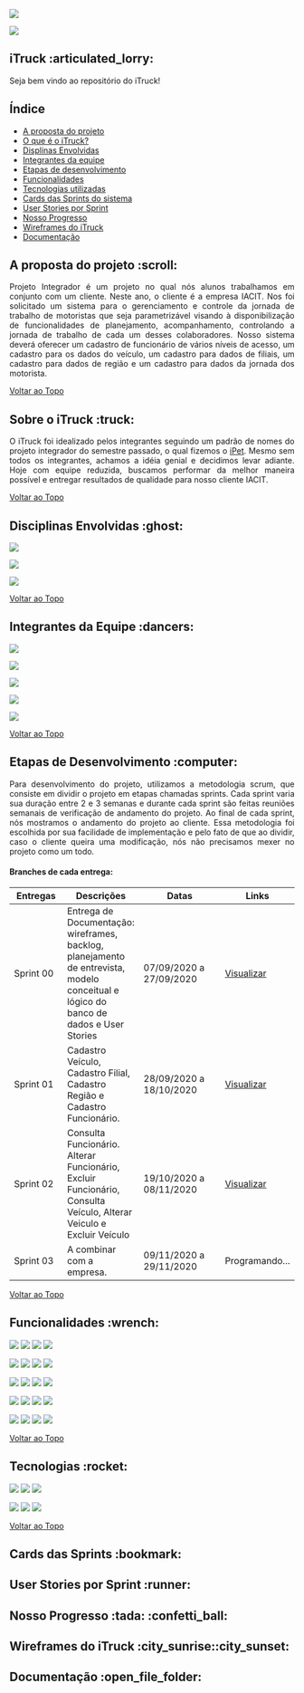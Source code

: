 <body>
    <nav>
        <p><img src="https://img.shields.io/badge/S%20T%20A%20T%20U%20S%20D%20O%20P%20R%20O%20J%20E%20T%20O-EM%20PROGRESSO-blueviolet"></p>
        <p><img src="https://img.shields.io/badge/S%20P%20R%20I%20N%20T%20A%20T%20U%20A%20L-SPRINT%2002-blue"></p>
        <p id="topo"><h1>iTruck :articulated_lorry:</h1></p>
        <p>Seja bem vindo ao repositório do iTruck!</p>
        <p><h2>Índice</h2></p>
        <ul>
            <li><a href="#proposta">A proposta do projeto</a></li>
            <li><a href="#sobre-itruck">O que é o iTruck?</a></li>
            <li><a href="#disciplinas">Displinas Envolvidas</a></li>
            <li><a href="#integrantes">Integrantes da equipe</a></li>
            <li><a href="#etapas">Etapas de desenvolvimento</a></li>
            <li><a href="#funcionalidades">Funcionalidades</a></li>
            <li><a href="#tecnologias">Tecnologias utilizadas</a></li>
            <li><a href="#cards">Cards das Sprints do sistema</a></li>
            <li><a href="#user_story">User Stories por Sprint</a></li>
            <li><a href="#progresso">Nosso Progresso</a></li>
            <li><a href="#wireframes">Wireframes do iTruck</a></li>
            <li><a href="#documentacao">Documentação</a></li>
        </ul>
    </nav>
        <section>
            <p><h2 id="proposta">A proposta do projeto :scroll:</h2></p>
            <p align="justify">Projeto Integrador é um projeto no qual nós alunos trabalhamos em conjunto com um cliente. Neste ano, o cliente é a empresa IACIT. Nos foi solicitado um sistema para o gerenciamento e controle da jornada de trabalho de motoristas que seja parametrizável visando à disponibilização de funcionalidades de planejamento, acompanhamento, controlando a jornada de trabalho de cada um desses colaboradores. Nosso sistema deverá oferecer um cadastro de funcionário de vários níveis de acesso, um cadastro para os dados do veículo, um cadastro para dados de filiais, um cadastro para dados de região e um cadastro para dados da jornada dos motorista. </p>
            <p><a href="#topo">Voltar ao Topo</a></p>
        </section>
        <section>
            <p><h2 id="sobre-itruck">Sobre o iTruck :truck:</h2></p>
            <p align="justify">O iTruck foi idealizado pelos integrantes seguindo um padrão de nomes do projeto integrador do semestre passado, o qual fizemos o <a href="https://github.com/MatheusCoxxxta/ipet-app">iPet</a>. Mesmo sem todos os integrantes, achamos a idéia genial e decidimos levar adiante. Hoje com equipe reduzida, buscamos performar da melhor maneira possível e entregar resultados de qualidade para nosso cliente IACIT.</p>
            <p><a href="#topo">Voltar ao Topo</a></p>
        </section>
        <section><p><h2 id="disciplinas">Disciplinas Envolvidas :ghost:</h2></p>
            <p><img src="https://img.shields.io/badge/Engenharia%20de%20Software%20I-Prof%C2%AA%20Ma.%20Juliana%20Forin%20Pasquini%20Martinez-blueviolet"></p>
            <p><img src="https://img.shields.io/badge/Sistemas%20de%20Informa%C3%A7%C3%A3o-Prof%C2%BA%20Me.%20Claudio%20Etelvino%20de%20LimaiI-blueviolet"></p>
            <p><img src="https://img.shields.io/badge/Linguagem%20de%20Programa%C3%A7%C3%A3o-Prof%C2%BA%20Me.%20Reinaldo%20Gen%20Ichiro%20ArakakiI-blueviolet"></p>
            <p><a href="#topo">Voltar ao Topo</a></p>
        </section>
        <section>
            <p><h2 id="integrantes">Integrantes da Equipe :dancers:</h2></p>
            <p><a href="https://www.linkedin.com/in/thais-rabelo/"><img src="https://img.shields.io/badge/Scrum%20Master-Thais%20Rabelo-blue"></a></p>
            <p><a href="#"><img src="https://img.shields.io/badge/Product%20Owner%2F%20Dev%20Team-Camila%20Pacheco-blue"></a></p>
            <p><a href="#"><img src="https://img.shields.io/badge/Dev%20Team-Pedro%20Reginaldo-blue"></a></p>
            <p><a href="#"><img src="https://img.shields.io/badge/Dev%20Team-Leandro%20Gomes-blue"></a></p>
            <p><a href="#"><img src="https://img.shields.io/badge/Dev%20Team-Talita%20Marques-blue"></a></p>
            <p><a href="#topo">Voltar ao Topo</a></p>
        </section>
        <section>
            <p><h2 id="etapas">Etapas de Desenvolvimento :computer: </h1></p>
            <p align="justify">Para desenvolvimento do projeto, utilizamos a metodologia scrum, que consiste em dividir o projeto em etapas chamadas sprints. Cada sprint varia sua duração entre 2 e 3 semanas e durante cada sprint são feitas reuniões semanais de verificação de andamento do projeto. Ao final de cada sprint, nós mostramos o andamento do projeto ao cliente. Essa metodologia foi escolhida por sua facilidade de implementação e pelo fato de que ao dividir, caso o cliente queira uma modificação, nós não precisamos mexer no projeto como um todo. <br><h4>Branches de cada entrega:</h4></p>
    <table>
              <thead>
                     <th width=100px>Entregas</th>
                     <th>Descrições</th>
                     <th width=215px>Datas</th>
                     <th>Links</th>
              </thead>
              <tbody>
                     <tr>
                         <td>Sprint 00</td>
                            <td>Entrega de Documentação: wireframes, backlog, planejamento de entrevista, modelo conceitual e lógico do banco de dados e User Stories</td>
                            <td>07/09/2020 a 27/09/2020</td>
                            <td><a href="https://github.com/thaisrabelo/iTruck/tree/sprint00">Visualizar</td>
                     </tr>
                     <tr>
                            <td>Sprint 01</td>
                            <td>Cadastro Veículo, Cadastro Filial, Cadastro Região e Cadastro Funcionário.</td>
                            <td>28/09/2020 a 18/10/2020</td>
                            <td><a href="https://github.com/thaisrabelo/iTruck/tree/sprint01">Visualizar</td>
                     </tr>
                     <tr>
                            <td>Sprint 02</td>
                            <td> Consulta Funcionário. Alterar Funcionário, Excluir Funcionário, Consulta Veículo, Alterar Veiculo e Excluir Veículo</td>
                            <td>19/10/2020 a 08/11/2020</td>
                            <td><a href="https://github.com/thaisrabelo/iTruck/tree/sprint02">Visualizar</a></td>
                     </tr>
                      <tr>
                            <td>Sprint 03</td>
                            <td>A combinar com a empresa.</td>
                            <td>09/11/2020 a 29/11/2020</td>
                            <td>Programando...</td>
                     </tr>
              </tbody>
       </table>
    <p><a href="#topo">Voltar ao Topo</a></p>
        </section>
        <section>
            <p><h2 id="funcionalidades">Funcionalidades :wrench: </h2></p>
            <p><img src="https://img.shields.io/badge/Cadastrar%20Funcion%C3%A1rio-PRONTO-success">  <img src="https://img.shields.io/badge/Visualizar%20Funcion%C3%A1rio-PRONTO-success">  <img src="https://img.shields.io/badge/Atualizar%20Funcion%C3%A1rio-PRONTO-success">  <img src="https://img.shields.io/badge/Deletar%20Funcion%C3%A1rio-PRONTO-success"></p>
            <p><img src="https://img.shields.io/badge/Cadastrar%20Ve%C3%ADculo-PRONTO-success">  <img src="https://img.shields.io/badge/Visualizar%20Ve%C3%ADculo-PRONTO-success">  <img src="https://img.shields.io/badge/Atualizar%20Ve%C3%ADculo-PRONTO-success">  <img src="https://img.shields.io/badge/Deletar%20Ve%C3%ADculo-PRONTO-success"></p>
            <p><img src="https://img.shields.io/badge/Cadastrar%20Filial-PRONTO-success">  <img src="https://img.shields.io/badge/Visualzar%20Filial-EM ANDAMENTO-yellow">  <img src="https://img.shields.io/badge/Atualizar%20Filial-EM ANDAMENTO-yellow">  <img src="https://img.shields.io/badge/Deletar%20Filial-EM ANDAMENTO-yellow"></p>
            <p><img src="https://img.shields.io/badge/Cadastrar%20Estado-PRONTO-success">  <img src="https://img.shields.io/badge/Visualzar%20Estado-EM ANDAMENTO-yellow">  <img src="https://img.shields.io/badge/Atualizar%20Estado-EM ANDAMENTO-yellow">  <img src="https://img.shields.io/badge/Deletar%20Estado-EM ANDAMENTO-yellow"></p>
            <p><img src="https://img.shields.io/badge/Cadastrar%20Jornada-EM ANDAMENTO-yellow">  <img src="https://img.shields.io/badge/Visualzar%20Jornada-EM ANDAMENTO-yellow">  <img src="https://img.shields.io/badge/Atualizar%20Jornada-EM ANDAMENTO-yellow">  <img src="https://img.shields.io/badge/Deletar%20Jornada-EM ANDAMENTO-yellow"></p>
             <p><a href="#topo">Voltar ao Topo</a></p>
        </section>
        <section>
            <p><h2 id="tecnologias">Tecnologias :rocket: </h2></p>
            <p><img src="https://img.shields.io/badge/tecnologias-Java%20JDK%208-orange">  <img src="https://img.shields.io/badge/tecnologias-Java%20JRE-orange"> <img src="https://img.shields.io/badge/tecnologias-PostgreSQL%20JDBC%3A%2042.2.16-orange"></p>
            <p><img src="https://img.shields.io/badge/prototipação-Figma-ff69b4">  <img src="https://img.shields.io/badge/tecnologias-GitHub-lightblue"> <img src="https://img.shields.io/badge/tecnologias-Microsoft%20Teams-blue"></p>
            <p><a href="#topo">Voltar ao Topo</a></p>
            </section>
            <section>
            <p><h2 id="cards">Cards das Sprints :bookmark: </h2></p>
            </section>
            <section>
            <p><h2 id="user_story"> User Stories por Sprint :runner: </h2></p>
            </section>
            <section>
            <p><h2 id="progresso">Nosso Progresso :tada: :confetti_ball:</h2></p>
            </section>
</nav><section>
            <p><h2 id="wireframes">Wireframes do iTruck :city_sunrise::city_sunset:</h2></p>
            </section>
            <section>
            <p><h2 id="documentacao">Documentação :open_file_folder:</h2></p>
            </section>
</body>




